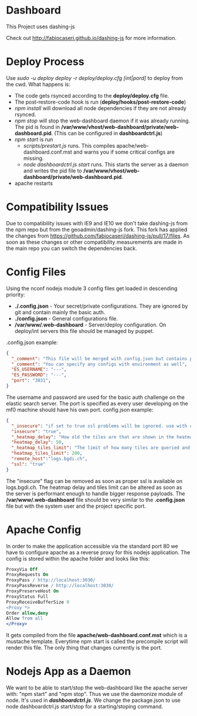 Dashboard
=========

This Project uses dashing-js

Check out http://fabiocaseri.github.io/dashing-js for more information.

Deploy Process
==============
Use *sudo -u deploy deploy -r deploy/deploy.cfg [int|pord]* to deploy from the cwd. What happens is:
- The code gets rsynced according to the **deploy/deploy.cfg** file.
- The post-restore-code hook is run (**deploy/hooks/post-restore-code**)
 - *npm install* will download all node dependencies if they are not already rsynced.
 - *npm stop* will stop the web-dashboard daemon if it was already running. The pid is found in **/var/www/vhost/web-dashboard/private/web-dashboard.pid**. (This can be configured in **dashboardctrl.js**)
 - *npm start* is run
   - *scripts/prestart.js* runs. This compiles apache/web-dashboard.conf.mst and warns you if some critical configs are missing.
    - *node dashboardctrl.js start* runs. This starts the server as a daemon and writes the pid file to **/var/www/vhost/web-dashboard/private/web-dashboard.pid**.
 - apache restarts

Compatibility Issues
====================
Due to compatibility issues with IE9 and IE10 we don't take dashing-js from the npm repo but from the geoadmin/dashing-js fork. This fork has applied the changes from https://github.com/fabiocaseri/dashing-js/pull/17/files. As soon as these changes or other compatibility measurements are made in the main repo you can switch the dependencies back.

Config Files
============
Using the nconf nodejs module 3 config files get loaded in descending priority:
- **./.config.json** - Your secret/private configurations. They are ignored by git and contain mainly the basic auth.
- **./config.json** - General configurations file.
- **/var/www/.web-dashboard** - Server/deploy configuration. On deploy/int servers this file should be managed by puppet.

.config.json example:
```json
{
  "_comment": "This file will be merged with config.json but contains personal configs.",
  "_comment": "You can specify any configs with environment as well",
  "ES_USERNAME": "---",
  "ES_PASSWORD": "---",
  "port": "3031",
}
```
The username and password are used for the basic auth challenge on the elastic search server. The port is specified as every user developing on the mf0 machine should have his own port.
config.json example:
```json
{
  "_insecure": "if set to true ssl problems will be ignored. use with caution.",
  "insecure": "true",
  "_heatmap_delay": "How old the tiles are that are shown in the heatmap in seconds. Realtime will most likely have too view tiles.",
  "heatmap_delay": 50,
  "_heatmap_tiles_limit": "The limit of how many tiles are queried and displayed on the map.",
  "heatmap_tiles_limit": 200,
  "remote_host":"logs.bgdi.ch",
  "ssl": "true"
}
```
The "insecure" flag can be removed as soon as proper ssl is available on logs.bgdi.ch. The heatmap delay and tiles limit can be altered as soon as the server is performant enough to handle bigger response payloads.
The **/var/www/.web-dashboard** file should be very similar to the **.config.json** file but with the system user and the project specific port.

Apache Config
=============

In order to make the application accessible via the standard port 80 we have to configure apache as a reverse proxy for this nodejs application. The config is stored within the apache folder and looks like this:
```apache
ProxyVia Off
ProxyRequests On
ProxyPass / http://localhost:3030/
ProxyPassReverse / http://localhost:3030/
ProxyPreserveHost On
ProxyStatus Full
ProxyReceiveBufferSize 0
<Proxy *>
Order allow,deny
Allow from all
</Proxy>
```

It gets compiled from the file **apache/web-dashboard.conf.mst** which is a mustache template. Everytime npm start is called the precompile script will render this file. The only thing that changes currently is the port.

Nodejs App as a Daemon
======================
We want to be able to start/stop the web-dashboard like the apache server with: "npm start" and "npm stop". Thus we use the daemonize module of node. It's used in ***dashboardctrl.js***. We change the package.json to use node dashboardctrl.js start/stop for a starting/stoping command.

